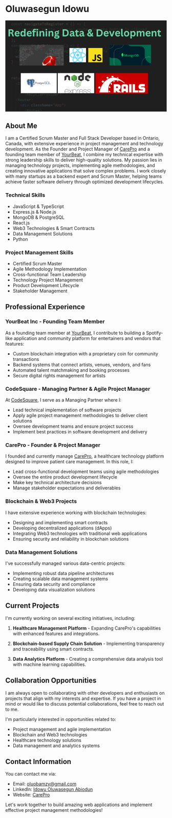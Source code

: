 # Oluwasegun Idowu
![](Githubbanner.png)

## About Me

I am a Certified Scrum Master and Full Stack Developer based in Ontario, Canada, with extensive experience in project management and technology development. As the Founder and Project Manager of [CarePro](https://oncarepro.com/) and a founding team member of [YourBeat](https://yourbeat.ca/), I combine my technical expertise with strong leadership skills to deliver high-quality solutions. My passion lies in managing technology projects, implementing agile methodologies, and creating innovative applications that solve complex problems. I work closely with many startups as a backend expert and Scrum Master, helping teams achieve faster software delivery through optimized development lifecycles.

### Technical Skills
- JavaScript & TypeScript
- Express.js & Node.js
- MongoDB & PostgreSQL
- React.js
- Web3 Technologies & Smart Contracts
- Data Management Solutions
- Python



### Project Management Skills
- Certified Scrum Master
- Agile Methodology Implementation
- Cross-functional Team Leadership
- Technology Project Management
- Product Development Lifecycle
- Stakeholder Management

## Professional Experience

### YourBeat Inc - Founding Team Member
As a founding team member at [YourBeat](https://yourbeat.ca/), I contribute to building a Spotify-like application and community platform for entertainers and vendors that features:
- Custom blockchain integration with a proprietary coin for community transactions
- Backend systems that connect artists, venues, vendors, and fans
- Automated talent matchmaking and booking processes
- Secure digital rights management for artists

### CodeSquare - Managing Partner & Agile Project Manager
At [CodeSquare](https://www.codesquare.io/), I serve as a Managing Partner where I:
- Lead technical implementation of software projects
- Apply agile project management methodologies to deliver client solutions
- Oversee development teams and ensure project success
- Implement best practices in software development and delivery

### CarePro - Founder & Project Manager
I founded and currently manage [CarePro](https://oncarepro.com/), a healthcare technology platform designed to improve patient care management. In this role, I:
- Lead cross-functional development teams using agile methodologies
- Oversee the entire product development lifecycle
- Make key technical architecture decisions
- Manage stakeholder expectations and deliverables

### Blockchain & Web3 Projects
I have extensive experience working with blockchain technologies:
- Designing and implementing smart contracts
- Developing decentralized applications (dApps)
- Integrating Web3 technologies with traditional web applications
- Ensuring security and reliability in blockchain solutions

### Data Management Solutions
I've successfully managed various data-centric projects:
- Implementing robust data pipeline architectures
- Creating scalable data management systems
- Ensuring data security and compliance
- Developing data visualization solutions

## Current Projects

I'm currently working on several exciting initiatives, including:

1. **Healthcare Management Platform** - Expanding CarePro's capabilities with enhanced features and integrations.

2. **Blockchain-based Supply Chain Solution** - Implementing transparency and traceability using smart contracts.

3. **Data Analytics Platform** - Creating a comprehensive data analysis tool with machine learning capabilities.

## Collaboration Opportunities

I am always open to collaborating with other developers and enthusiasts on projects that align with my interests and expertise. If you have a project in mind or would like to discuss potential collaborations, feel free to reach out to me.

I'm particularly interested in opportunities related to:
- Project management and agile implementation
- Blockchain and Web3 technologies
- Healthcare technology solutions
- Data management and analytics systems


## Contact Information

You can contact me via:
- Email: [oluobamzy@gmail.com](mailto:oluobamzy@gmail.com)
- LinkedIn: [Idowu Oluwasegun Abiodun](https://www.linkedin.com/in/idowu-oluwasegun-abiodun/)
- Website: [CarePro](https://oncarepro.com/)

Let's work together to build amazing web applications and implement effective project management methodologies!


<!--
**oluobamzy/oluobamzy** is a ✨ _special_ ✨ repository because its `README.md` (this file) appears on your GitHub profile.

Here are some ideas to get you started:

- 🔭 I’m currently working on ...
- 🌱 I’m currently learning ...
- 👯 I’m looking to collaborate on ...
- 🤔 I’m looking for help with ...
- 💬 Ask me about ...
- 📫 How to reach me: ...
- 😄 Pronouns: ...
- ⚡ Fun fact: ...
-->
